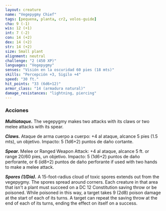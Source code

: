 ```yaml
---
layout: creature
name: "Vegepygmy Chief"
tags: [pequena, planta, cr2, volos-guide]
cha: 9 (-1)
wis: 12 (+1)
int: 7 (-2)
con: 14 (+2)
dex: 14 (+2)
str: 14 (+2)
size: Small plant
alignment: neutral
challenge: "2 (450 XP)"
languages: "Vegepygmy"
senses: "Visión en la oscuridad 60 pies (18 mts)"
skills: "Percepción +3, Sigilo +4"
speed: "30 ft."
hit_points: "33 (6d6+12)"
armor_class: "14 (armadura natural)"
damage_resistances: "lightning, piercing"
---
```


### Acciones

***Multiataque.*** The vegepygmy makes two attacks with its claws or two melee attacks with its spear.

***Claws.*** Ataque de arma cuerpo a cuerpo: +4 al ataque, alcance 5 pies (1.5 mts), un objetivo. Impacto: 5 (1d6+2) puntos de daño cortante.

***Spear.*** Melee or Ranged Weapon Attack: +4 al ataque, alcance 5 ft. or range 20/60 pies, un objetivo. Impacto: 5 (1d6+2) puntos de daño perforante, or 6 (id8+2) puntos de daño perforante if used with two hands to make a melee attack.

***Spores (1/Día).*** A 15-foot-radius cloud of toxic spores extends out from the vegepygmy. The spores spread around corners. Each creature in that area that isn't a plant must succeed on a DC 12 Constitution saving throw or be poisoned. While poisoned in this way, a target takes 9 (2d8) poison damage at the start of each of its turns. A target can repeat the saving throw at the end of each of its turns, ending the effect on itself on a success.